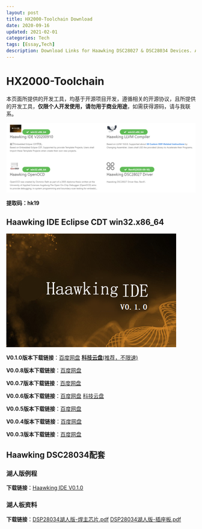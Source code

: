 ```yaml
---
layout: post
title: HX2000-Toolchain Download
date: 2020-09-16
updated: 2021-02-01
categories: Tech
tags: [Essay,Tech]
description: Download Links for Haawking DSC28027 & DSC28034 Devices. All Softwares are Developped Based Open Source Projects, And Just for Personal Usage.
---
```


# HX2000-Toolchain



本页面所提供的开发工具，均基于开源项目开发，遵循相关的开源协议，且所提供的开发工具，**仅限个人开发使用，请勿用于商业用途**，如需获得源码，请与我联系。

![HX2000 Toolchain](https://github.com/JunningWu/junningwu.github.io/raw/master/_posts/pics/haawking-toolchain.png)


**提取码：hk19**

## Haawking IDE Eclipse CDT win32.x86_64

![HX2000 Toolchain](https://github.com/JunningWu/junningwu.github.io/raw/master/_posts/pics/haawking-ide-v0.1.0.bmp)

**V0.1.0版本下载链接**：[百度网盘](https://pan.baidu.com/s/1HBjkuvxX20AZWM417DshEA) [**科技云盘**(推荐，不限速)](https://pan.cstcloud.cn/s/PjO8zlxySGQ)

**V0.0.8版本下载链接**：[百度网盘](https://pan.baidu.com/s/15va9cgQxwXAHgQ4CDakP0Q)

**V0.0.7版本下载链接**：[百度网盘](https://pan.baidu.com/s/1YOAMmb7RSJMePRyt6u5-xg)

**V0.0.6版本下载链接**：[百度网盘](https://pan.baidu.com/s/1kc-dgYhx0R4TD0c5cK5reA) [科技云盘](https://pan.cstcloud.cn/s/EfgSUnPZQlc)

**V0.0.5版本下载链接**：[百度网盘](https://pan.baidu.com/s/1SOeXZTXhNjp3gNM5sMMJCg)

**V0.0.4版本下载链接**：[百度网盘](https://pan.baidu.com/s/19SHadbY200SSs7vjmzocYg)

**V0.0.3版本下载链接**：[百度网盘](https://pan.baidu.com/s/1b05iN8j3W28yOyKgzYbyyA)



## Haawking DSC28034配套

### 湖人版例程

**下载链接**：[Haawking IDE V0.1.0](https://pan.cstcloud.cn/s/R4uXEmcAR2k)

### 湖人板资料

**下载链接**：[DSP28034湖人版-焊主芯片.pdf](https://pan.cstcloud.cn/s/nNnlKmeTo)  [DSP28034湖人版-插座板.pdf](https://pan.cstcloud.cn/s/jViEfNMrTRc)
